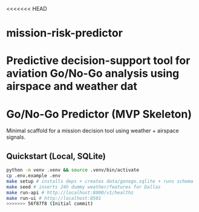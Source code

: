 <<<<<<< HEAD
# mission-risk-predictor
Predictive decision-support tool for aviation Go/No-Go analysis using airspace and weather dat
=======
# Go/No-Go Predictor (MVP Skeleton)


Minimal scaffold for a mission decision tool using weather + airspace signals.


## Quickstart (Local, SQLite)
```bash
python -m venv .venv && source .venv/bin/activate
cp .env.example .env
make setup # installs deps + creates data/gonogo.sqlite + runs schema
make seed # inserts 24h dummy weather/features for Dallas
make run-api # http://localhost:8000/v1/healthz
make run-ui # http://localhost:8501
>>>>>>> 56f87f8 (Initial commit)
